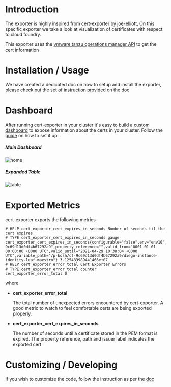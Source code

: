 # Introduction

The exporter is highly inspired from [cert-exporter by joe-elliott](https://github.com/joe-elliott/cert-exporter), On this specific exporter we take a look at visualization of certificates with respect to cloud foundry.

This exporter uses the [vmware tanzu operations manager API](https://docs.pivotal.io/platform/2-8/security/pcf-infrastructure/managing-certificates.html) to get the cert information

# Installation / Usage

We have created a dedicated doc on how to setup and install the exporter, please check out the [set of instruction](https://github.com/pivotal-gss/tanzu-certificate-exporter/blob/master/Install.md) provided on the doc

# Dashboard

After running cert-exporter in your cluster it's easy to build a [custom dashboard](https://github.com/pivotal-gss/tanzu-certificate-exporter/blob/master/resources/Grafana.json) to expose information about the certs in your cluster. Follow the [guide](https://github.com/pivotal-gss/tanzu-certificate-exporter/blob/master/Install.md) on how to set it up.

##### Main Dashboard

![home](https://github.com/pivotal-gss/tanzu-certificate-exporter/blob/master/resources/Dash1.png)

##### Expanded Table

![table](https://github.com/pivotal-gss/tanzu-certificate-exporter/blob/master/resources/Dash2.png)

# Exported Metrics

cert-exporter exports the following metrics

```
# HELP cert_exporter_cert_expires_in_seconds Number of seconds til the cert expires.
# TYPE cert_exporter_cert_expires_in_seconds gauge
cert_exporter_cert_expires_in_seconds{configurable="false",env="env10",is_ca="false",issuer="",location="credhub",product_guid="cf-9c69d13d0df4b67292a9",property_reference="",valid_from="0001-01-01 00:00:00 +0000 UTC",valid_until="2021-04-29 10:38:04 +0000 UTC",variable_path="/p-bosh/cf-9c69d13d0df4b67292a9/diego-instance-identity-leaf-maestro"} 3.125483989441466e+07
# HELP cert_exporter_error_total Cert Exporter Errors
# TYPE cert_exporter_error_total counter
cert_exporter_error_total 0
```

where 
 
+ **cert_exporter_error_total**

  The total number of unexpected errors encountered by cert-exporter. A good metric to watch to feel comfortable certs are being exported properly.
  
+ **cert_exporter_cert_expires_in_seconds**
  
  The number of seconds until a certificate stored in the PEM format is expired. The property reference, path and issuer label indicates the exported cert.
  
# Customizing / Developing

If you wish to customize the code, follow the instruction as per the [doc](https://github.com/pivotal-gss/tanzu-certificate-exporter/blob/master/LocalSetup.md)